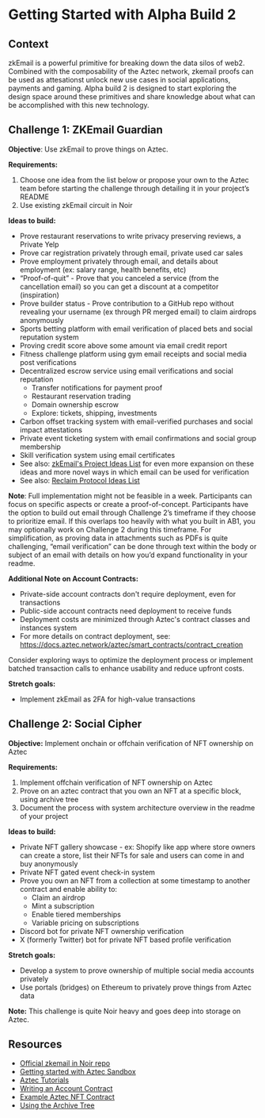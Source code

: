 # Getting Started with Alpha Build 2

## Context

zkEmail is a powerful primitive for breaking down the data silos of web2. Combined with the composability of the Aztec network, zkemail proofs can be used as attesationst unlock new use cases in social applications, payments and gaming. Alpha build 2 is designed to start exploring the design space around these primitives and share knowledge about what can be accomplished with this new technology.

## Challenge 1: ZKEmail Guardian

**Objective**: Use zkEmail to prove things on Aztec.

**Requirements:**

1. Choose one idea from the list below or propose your own to the Aztec team before starting the challenge through detailing it in your project’s README
2. Use existing zkEmail circuit in Noir

**Ideas to build:**

- Prove restaurant reservations to write privacy preserving reviews, a Private Yelp
- Prove car registration privately through email, private used car sales
- Prove employment privately through email, and details about employment (ex: salary range, health benefits, etc)
- “Proof-of-quit” - Prove that you canceled a service (from the cancellation email) so you can get a discount at a competitor (inspiration)
- Prove builder status - Prove contribution to a GitHub repo without revealing your username (ex through PR merged email) to claim airdrops anonymously
- Sports betting platform with email verification of placed bets and social reputation system
- Proving credit score above some amount via email credit report
- Fitness challenge platform using gym email receipts and social media post verifications
- Decentralized escrow service using email verifications and social reputation
  - Transfer notifications for payment proof
  - Restaurant reservation trading
  - Domain ownership escrow
  - Explore: tickets, shipping, investments
- Carbon offset tracking system with email-verified purchases and social impact attestations
- Private event ticketing system with email confirmations and social group membership
- Skill verification system using email certificates
- See also: [zkEmail's Project Ideas List](https://github.com/zkemail/#project-ideas) for even more expansion on these ideas and more novel ways in which email can be used for verification
- See also: [Reclaim Protocol Ideas List](https://reclaimprotocol.org/blog/posts/zktls-rfps)

**Note**: Full implementation might not be feasible in a week. Participants can focus on specific aspects or create a proof-of-concept. Participants have the option to build out email through Challenge 2’s timeframe if they choose to prioritize email. If this overlaps too heavily with what you built in AB1, you may optionally work on Challenge 2 during this timeframe. For simplification, as proving data in attachments such as PDFs is quite challenging, “email verification” can be done through text within the body or subject of an email with details on how you’d expand functionality in your readme.

**Additional Note on Account Contracts:**

- Private-side account contracts don't require deployment, even for transactions
- Public-side account contracts need deployment to receive funds
- Deployment costs are minimized through Aztec's contract classes and instances system
- For more details on contract deployment, see: https://docs.aztec.network/aztec/smart_contracts/contract_creation

Consider exploring ways to optimize the deployment process or implement batched transaction calls to enhance usability and reduce upfront costs.

**Stretch goals:**

- Implement zkEmail as 2FA for high-value transactions

## Challenge 2: Social Cipher

**Objective:** Implement onchain or offchain verification of NFT ownership on Aztec

**Requirements:**

1. Implement offchain verification of NFT ownership on Aztec
2. Prove on an aztec contract that you own an NFT at a specific block, using archive tree
3. Document the process with system architecture overview in the readme of your project

**Ideas to build:**

- Private NFT gallery showcase - ex: Shopify like app where store owners can create a store, list their NFTs for sale and users can come in and buy anonymously
- Private NFT gated event check-in system
- Prove you own an NFT from a collection at some timestamp to another contract and enable ability to:
  - Claim an airdrop
  - Mint a subscription
  - Enable tiered memberships
  - Variable pricing on subscriptions
- Discord bot for private NFT ownership verification
- X (formerly Twitter) bot for private NFT based profile verification

**Stretch goals:**

- Develop a system to prove ownership of multiple social media accounts privately
- Use portals (bridges) on Ethereum to privately prove things from Aztec data

**Note:** This challenge is quite Noir heavy and goes deep into storage on Aztec.

## Resources

- [Official zkemail in Noir repo](https://github.com/zkemail/zkemail.nr)
- [Getting started with Aztec Sandbox](https://docs.aztec.network/guides/getting_started)
- [Aztec Tutorials](https://docs.aztec.network/tutorials)
- [Writing an Account Contract](https://docs.aztec.network/tutorials/codealong/contract_tutorials/write_accounts_contract)
- [Example Aztec NFT Contract](https://github.com/AztecProtocol/aztec-packages/tree/master/noir-projects/noir-contracts/contracts/nft_contract)
- [Using the Archive Tree](https://docs.aztec.network/guides/developer_guides/smart_contracts/writing_contracts/how_to_prove_history)
